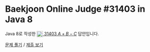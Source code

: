 # Baekjoon Online Judge #31403 in Java 8
Java 8로 작성한 [<img src="https://static.solved.ac/tier_small/2.svg" height="20" align="center">
31403 $A + B - C$](https://www.acmicpc.net/problem/31403) 답안입니다.

[문제 풀기](https://www.acmicpc.net/problem/31403) / [제출 보기](https://www.acmicpc.net/source/86409059)
